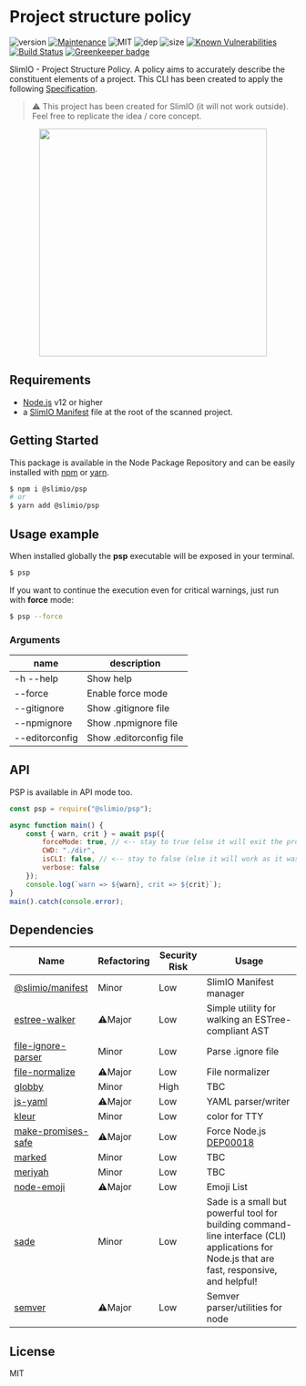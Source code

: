 # Project structure policy
![version](https://img.shields.io/badge/dynamic/json.svg?url=https://raw.githubusercontent.com/SlimIO/psp/master/package.json&query=$.version&label=Version)
[![Maintenance](https://img.shields.io/badge/Maintained%3F-yes-green.svg)](https://github.com/SlimIO/is/commit-activity)
![MIT](https://img.shields.io/github/license/mashape/apistatus.svg)
![dep](https://img.shields.io/david/SlimIO/psp.svg)
![size](https://img.shields.io/github/languages/code-size/SlimIO/psp.svg)
[![Known Vulnerabilities](https://snyk.io/test/github/SlimIO/psp/badge.svg?targetFile=package.json)](https://snyk.io/test/github/SlimIO/psp?targetFile=package.json)
[![Build Status](https://travis-ci.com/SlimIO/psp.svg?branch=master)](https://travis-ci.com/SlimIO/psp)
[![Greenkeeper badge](https://badges.greenkeeper.io/SlimIO/psp.svg)](https://greenkeeper.io/)

SlimIO - Project Structure Policy. A policy aims to accurately describe the constituent elements of a project. This CLI has been created to apply the following [Specification](https://docs.google.com/document/d/163Fb4HufSck27VW1ZWeEoDPPKGCnVKBo-6Zxbt2Bj64/edit?usp=sharing).

> ⚠️ This project has been created for SlimIO (it will not work outside). Feel free to replicate the idea / core concept.

<p align="center">
    <img src="https://i.imgur.com/6noO5ti.png" height="400">
</p>

## Requirements
- [Node.js](https://nodejs.org/en/) v12 or higher
- a [SlimIO Manifest](https://github.com/SlimIO/Manifest) file at the root of the scanned project.

## Getting Started

This package is available in the Node Package Repository and can be easily installed with [npm](https://docs.npmjs.com/getting-started/what-is-npm) or [yarn](https://yarnpkg.com).

```bash
$ npm i @slimio/psp
# or
$ yarn add @slimio/psp
```

## Usage example
When installed globally the **psp** executable will be exposed in your terminal.
```bash
$ psp
```

If you want to continue the execution even for critical warnings, just run with **force** mode:
```bash
$ psp --force
```

### Arguments

| name | description |
| --- | --- |
| -h --help | Show help |
| --force | Enable force mode |
| --gitignore | Show .gitignore file |
| --npmignore | Show .npmignore file |
| --editorconfig | Show .editorconfig file |

## API
PSP is available in API mode too.

```js
const psp = require("@slimio/psp");

async function main() {
    const { warn, crit } = await psp({
        forceMode: true, // <-- stay to true (else it will exit the process on CRIT).
        CWD: "./dir",
        isCLI: false, // <-- stay to false (else it will work as it was executed as a CLI).
        verbose: false
    });
    console.log(`warn => ${warn}, crit => ${crit}`);
}
main().catch(console.error);
```

## Dependencies

|Name|Refactoring|Security Risk|Usage|
|---|---|---|---|
|[@slimio/manifest](https://github.com/SlimIO/Manifester#readme)|Minor|Low|SlimIO Manifest manager|
|[estree-walker](https://github.com/Rich-Harris/estree-walker#readme)|⚠️Major|Low|Simple utility for walking an ESTree-compliant AST|
|[file-ignore-parser](https://github.com/fraxken/file-ignore-parser#readme)|Minor|Low|Parse .ignore file|
|[file-normalize](https://github.com/jonschlinkert/file-normalize)|⚠️Major|Low|File normalizer|
|[globby](https://github.com/sindresorhus/globby#readme)|Minor|High|TBC|
|[js-yaml](https://github.com/nodeca/js-yaml)|⚠️Major|Low|YAML parser/writer|
|[kleur](https://github.com/lukeed/kleur#readme)|Minor|Low|color for TTY|
|[make-promises-safe](https://github.com/mcollina/make-promises-safe#readme)|⚠️Major|Low|Force Node.js [DEP00018](https://nodejs.org/dist/latest-v8.x/docs/api/deprecations.html#deprecations_dep0018_unhandled_promise_rejections)|
|[marked](https://marked.js.org)|Minor|Low|TBC|
|[meriyah](https://github.com/meriyah/meriyah)|Minor|Low|TBC|
|[node-emoji](https://github.com/omnidan/node-emoji#readme)|⚠️Major|Low|Emoji List|
|[sade](https://github.com/lukeed/sade#readme)|Minor|Low|Sade is a small but powerful tool for building command-line interface (CLI) applications for Node.js that are fast, responsive, and helpful!|
|[semver](https://github.com/npm/node-semver)|⚠️Major|Low|Semver parser/utilities for node|

## License
MIT
